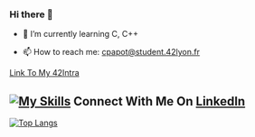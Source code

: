 ### Hi there 👋


- 🌱 I’m currently learning C, C++

- 📫 How to reach me: cpapot@student.42lyon.fr

[Link To My 42Intra](https://profile.intra.42.fr/users/cpapot)

## [![My Skills](https://skillicons.dev/icons?i=linkedin)](https://www.linkedin.com/in/corentin-papot-b30462264/) Connect With Me On [LinkedIn](https://www.linkedin.com/in/corentin-papot-b30462264/)

[![Top Langs](https://github-readme-stats.vercel.app/api/top-langs/?username=Cpapot)](https://github.com/anuraghazra/github-readme-stats&theme=blue-green)
